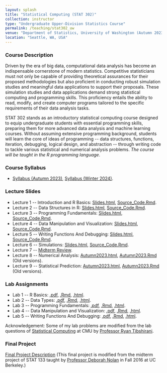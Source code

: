 ```yaml
---
layout: splash
title: "Statistical Computing (STAT 302)"
collection: instructor
type: "Undergraduate Upper-Division Statistics Course"
permalink: /teaching/stat302_uw
venue: "Department of Statistics, University of Washington (Autumn 2023)"
location: "Seattle, WA, USA"
---
```


<p></p>

### Course Description

Driven by the era of big data, computational data analysis has become an indispensable cornerstone of modern statistics. Competitive statisticians must not only be capable of providing theoretical assurances for their proposed methodologies but also proficient in conducting robust simulation studies and meaningful data applications to support their proposals. These simulation studies and data applications demand strong statistical computing and programming skills. This proficiency entails the ability to read, modify, and create computer programs tailored to the specific requirements of their data analysis tasks.
	
 STAT 302 stands as an introductory statistical computing course designed to equip undergraduate students with essential programming skills, preparing them for more advanced data analysis and machine learning courses. Without assuming extensive programming background, students will learn the core of ideas of programming -- data structures, functions, iteration, debugging, logical design, and abstraction -- through writing code to tackle various statistical and numerical analysis problems. _The course will be taught in the R programming language_.

### Course Syllabus

- [Syllabus (Autumn 2023)](file_stat302/Syllabus_Aut2023.pdf), [Syllabus (Winter 2024)](file_stat302/Syllabus_Win2024.pdf).

### Lecture Slides

- Lecture 1 -- Introduction and R Basics: [Slides.html](file_stat302/Lectures/Lecture1_Rintro.html), [Source_Code.Rmd](https://raw.githubusercontent.com/zhangyk8/zhangyk8.github.io/master/_teaching/file_stat302/Lectures/Lecture1_Rintro.Rmd).
- Lecture 2 -- Data Structures in R: [Slides.html](file_stat302/Lectures/Lecture2_Data_Structures.html), [Source_Code.Rmd](https://raw.githubusercontent.com/zhangyk8/zhangyk8.github.io/master/_teaching/file_stat302/Lectures/Lecture2_Data_Structures.Rmd).
- Lecture 3 -- Programming Fundamentals: [Slides.html](file_stat302/Lectures/Lecture3_Programming.html), [Source_Code.Rmd](https://raw.githubusercontent.com/zhangyk8/zhangyk8.github.io/master/_teaching/file_stat302/Lectures/Lecture3_Programming.Rmd).
- Lecture 4 -- Data Manipulation and Visualization: [Slides.html](file_stat302/Lectures/Lecture4_Data_Visualization.html), [Source_Code.Rmd](https://raw.githubusercontent.com/zhangyk8/zhangyk8.github.io/master/_teaching/file_stat302/Lectures/Lecture4_Data_Visualization.Rmd).
- Lecture 5 -- Writing Functions And Debugging: [Slides.html](file_stat302/Lectures/Lecture5_Function_Debug.html), [Source_Code.Rmd](https://raw.githubusercontent.com/zhangyk8/zhangyk8.github.io/master/_teaching/file_stat302/Lectures/Lecture5_Function_Debug.Rmd).
- Lecture 6 -- Simulations: [Slides.html](file_stat302/Lectures/Lecture6_Simulations.html), [Source_Code.Rmd](https://raw.githubusercontent.com/zhangyk8/zhangyk8.github.io/master/_teaching/file_stat302/Lectures/Lecture6_Simulations.Rmd).
- Lecture 7 -- [Midterm Review](file_stat302/Lectures/Lecture7_Midterm_review.pdf).
- Lecture 8 -- Numerical Analysis: [Autumn2023.html](file_stat302/Lectures/Lecture8_Numerical_Analysis_Aut23.html), [Autumn2023.Rmd](https://raw.githubusercontent.com/zhangyk8/zhangyk8.github.io/master/_teaching/file_stat302/Lectures/Lecture8_Numerical_Analysis_Aut23.Rmd) (Old versions).
- Lecture 9 -- Statistical Prediction: [Autumn2023.html](file_stat302/Lectures/Lecture9_Statistical_Prediction_Aut23.html), [Autumn2023.Rmd](https://raw.githubusercontent.com/zhangyk8/zhangyk8.github.io/master/_teaching/file_stat302/Lectures/Lecture9_Statistical_Prediction_Aut23.Rmd) (Old versions).

### Lab Assignments

- Lab 1 -- R Basics: [.pdf](file_stat302/Labs/Lab1_intro.pdf), [.Rmd](https://raw.githubusercontent.com/zhangyk8/zhangyk8.github.io/master/_teaching/file_stat302/Labs/Lab1_intro.Rmd), [.html](file_stat302/Labs/Lab1_intro.html).
- Lab 2 -- Data Types: [.pdf](file_stat302/Labs/Lab2_Data_Types.pdf), [.Rmd](https://raw.githubusercontent.com/zhangyk8/zhangyk8.github.io/master/_teaching/file_stat302/Labs/Lab2_Data_Types.Rmd), [.html](file_stat302/Labs/Lab2_Data_Types.html).
- Lab 3 -- Programming Fundamentals: [.pdf](file_stat302/Labs/Lab3_Programmings.pdf), [.Rmd](https://raw.githubusercontent.com/zhangyk8/zhangyk8.github.io/master/_teaching/file_stat302/Labs/Lab3_Programmings.Rmd), [.html](file_stat302/Labs/Lab3_Programmings.html).
- Lab 4 -- Data Manipulation and Visualization: [.pdf](file_stat302/Labs/Lab4_DataManVis.pdf), [.Rmd](https://raw.githubusercontent.com/zhangyk8/zhangyk8.github.io/master/_teaching/file_stat302/Labs/Lab4_DataManVis.Rmd), [.html](file_stat302/Labs/Lab4_DataManVis.html).
- Lab 5 -- Writing Functions And Debugging: [.pdf](file_stat302/Labs/Lab5_Functions.pdf), [.Rmd](https://raw.githubusercontent.com/zhangyk8/zhangyk8.github.io/master/_teaching/file_stat302/Labs/Lab5_Functions.Rmd), [.html](file_stat302/Labs/Lab5_Functions.html).

Acknowledgement: Some of my lab problems are modified from the lab questions of [Statistical Computing](https://www.stat.cmu.edu/~ryantibs/statcomp/) at CMU by [Professor Ryan Tibshirani](https://www.stat.cmu.edu/~ryantibs/).

### Final Project

[Final Project Description](file_stat302/Lectures/Final_Project.pdf) (This final project is modified from the midterm project of STAT 133 taught by [Professor Deborah Nolan](https://statistics.berkeley.edu/people/deborah-nolan) in Fall 2016 at UC Berkeley.)

